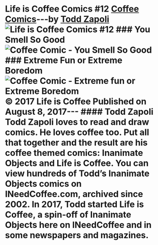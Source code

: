 # Life is Coffee Comics #12 [Coffee Comics](https://ineedcoffee.com/section/coffee-comics/)---by [Todd Zapoli](https://ineedcoffee.com/by/todd-zapoli/)![Life is Coffee Comics #12](https://ineedcoffee.com/images/posts/life-coffee-comics-12/life-is-coffee-640x400-new.jpg) ### You Smell So Good![Coffee Comic - You Smell So Good](https://ineedcoffee.com/assets/you-smell-so-good.B44lsxOQ_2vOycJ.webp) ### Extreme Fun or Extreme Boredom![Coffee Comic - Extreme fun or Extreme Boredom](https://ineedcoffee.com/assets/extreme-fun-or-boredom.C1Y86MNw_CPQgy.webp) © 2017 Life is Coffee Published on August 8, 2017--- #### Todd Zapoli Todd Zapoli loves to read and draw comics. He loves coffee too. Put all that together and the result are his coffee themed comics: Inanimate Objects and Life is Coffee. You can view hundreds of Todd’s Inanimate Objects comics on INeedCoffee.com, archived since 2002. In 2017, Todd started Life is Coffee, a spin-off of Inanimate Objects here on INeedCoffee and in some newspapers and magazines.